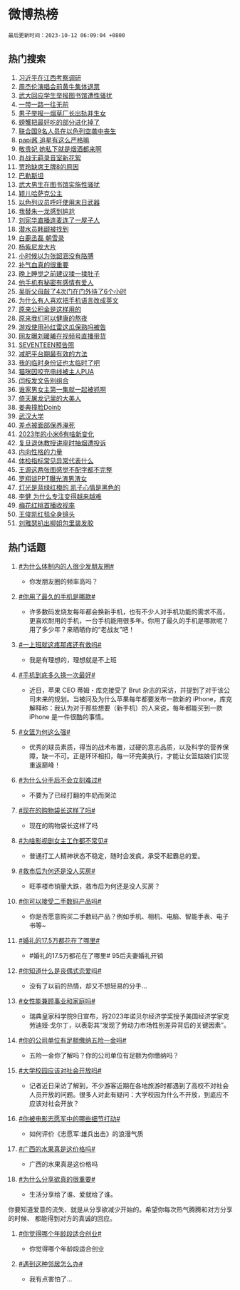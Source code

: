 # 微博热榜

`最后更新时间：2023-10-12 06:09:04 +0800`

## 热门搜索

1. [习近平在江西考察调研](https://m.weibo.cn/search?containerid=100103type%3D1%26t%3D10%26q%3D%23%E4%B9%A0%E8%BF%91%E5%B9%B3%E5%9C%A8%E6%B1%9F%E8%A5%BF%E8%80%83%E5%AF%9F%E8%B0%83%E7%A0%94%23&stream_entry_id=51&isnewpage=1&extparam=seat%3D1%26stream_entry_id%3D51%26pos%3D0%26filter_type%3Drealtimehot%26q%3D%2523%25E4%25B9%25A0%25E8%25BF%2591%25E5%25B9%25B3%25E5%259C%25A8%25E6%25B1%259F%25E8%25A5%25BF%25E8%2580%2583%25E5%25AF%259F%25E8%25B0%2583%25E7%25A0%2594%2523%26dgr%3D0%26c_type%3D51%26cate%3D10103%26display_time%3D1697062142%26pre_seqid%3D169706214292701209001)
1. [周杰伦演唱会前黄牛集体退票](https://m.weibo.cn/search?containerid=100103type%3D1%26t%3D10%26q%3D%23%E5%91%A8%E6%9D%B0%E4%BC%A6%E6%BC%94%E5%94%B1%E4%BC%9A%E5%89%8D%E9%BB%84%E7%89%9B%E9%9B%86%E4%BD%93%E9%80%80%E7%A5%A8%23&stream_entry_id=31&isnewpage=1&extparam=seat%3D1%26band_rank%3D1%26cate%3D5001%26stream_entry_id%3D31%26lcate%3D5001%26q%3D%2523%25E5%2591%25A8%25E6%259D%25B0%25E4%25BC%25A6%25E6%25BC%2594%25E5%2594%25B1%25E4%25BC%259A%25E5%2589%258D%25E9%25BB%2584%25E7%2589%259B%25E9%259B%2586%25E4%25BD%2593%25E9%2580%2580%25E7%25A5%25A8%2523%26pos%3D0%26flag%3D2%26c_type%3D31%26dgr%3D0%26realpos%3D1%26filter_type%3Drealtimehot%26display_time%3D1697062142%26pre_seqid%3D169706214292701209001)
1. [武大回应学生举报图书馆遭性骚扰](https://m.weibo.cn/search?containerid=100103type%3D1%26t%3D10%26q%3D%23%E6%AD%A6%E5%A4%A7%E5%9B%9E%E5%BA%94%E5%AD%A6%E7%94%9F%E4%B8%BE%E6%8A%A5%E5%9B%BE%E4%B9%A6%E9%A6%86%E9%81%AD%E6%80%A7%E9%AA%9A%E6%89%B0%23&stream_entry_id=31&isnewpage=1&extparam=seat%3D1%26band_rank%3D2%26cate%3D5001%26stream_entry_id%3D31%26lcate%3D5001%26q%3D%2523%25E6%25AD%25A6%25E5%25A4%25A7%25E5%259B%259E%25E5%25BA%2594%25E5%25AD%25A6%25E7%2594%259F%25E4%25B8%25BE%25E6%258A%25A5%25E5%259B%25BE%25E4%25B9%25A6%25E9%25A6%2586%25E9%2581%25AD%25E6%2580%25A7%25E9%25AA%259A%25E6%2589%25B0%2523%26pos%3D1%26flag%3D0%26c_type%3D31%26dgr%3D0%26realpos%3D2%26filter_type%3Drealtimehot%26display_time%3D1697062142%26pre_seqid%3D169706214292701209001)
1. [一带一路一往无前](https://m.weibo.cn/search?containerid=100103type%3D1%26t%3D10%26q%3D%23%E4%B8%80%E5%B8%A6%E4%B8%80%E8%B7%AF%E4%B8%80%E5%BE%80%E6%97%A0%E5%89%8D%23&stream_entry_id=31&isnewpage=1&extparam=seat%3D1%26band_rank%3D3%26cate%3D5001%26stream_entry_id%3D31%26lcate%3D5001%26q%3D%2523%25E4%25B8%2580%25E5%25B8%25A6%25E4%25B8%2580%25E8%25B7%25AF%25E4%25B8%2580%25E5%25BE%2580%25E6%2597%25A0%25E5%2589%258D%2523%26pos%3D2%26flag%3D0%26c_type%3D31%26dgr%3D0%26realpos%3D3%26filter_type%3Drealtimehot%26display_time%3D1697062142%26pre_seqid%3D169706214292701209001)
1. [男子举报一烟草厂长出轨并生女](https://m.weibo.cn/search?containerid=100103type%3D1%26t%3D10%26q%3D%23%E7%94%B7%E5%AD%90%E4%B8%BE%E6%8A%A5%E4%B8%80%E7%83%9F%E8%8D%89%E5%8E%82%E9%95%BF%E5%87%BA%E8%BD%A8%E5%B9%B6%E7%94%9F%E5%A5%B3%23&stream_entry_id=31&isnewpage=1&extparam=seat%3D1%26band_rank%3D4%26cate%3D5001%26stream_entry_id%3D31%26lcate%3D5001%26q%3D%2523%25E7%2594%25B7%25E5%25AD%2590%25E4%25B8%25BE%25E6%258A%25A5%25E4%25B8%2580%25E7%2583%259F%25E8%258D%2589%25E5%258E%2582%25E9%2595%25BF%25E5%2587%25BA%25E8%25BD%25A8%25E5%25B9%25B6%25E7%2594%259F%25E5%25A5%25B3%2523%26pos%3D3%26flag%3D0%26c_type%3D31%26dgr%3D0%26realpos%3D4%26filter_type%3Drealtimehot%26display_time%3D1697062142%26pre_seqid%3D169706214292701209001)
1. [螃蟹把最好吃的部分进化掉了](https://m.weibo.cn/search?containerid=100103type%3D1%26t%3D10%26q%3D%E8%9E%83%E8%9F%B9%E6%8A%8A%E6%9C%80%E5%A5%BD%E5%90%83%E7%9A%84%E9%83%A8%E5%88%86%E8%BF%9B%E5%8C%96%E6%8E%89%E4%BA%86&stream_entry_id=31&isnewpage=1&extparam=seat%3D1%26band_rank%3D5%26cate%3D5001%26stream_entry_id%3D31%26lcate%3D5001%26q%3D%25E8%259E%2583%25E8%259F%25B9%25E6%258A%258A%25E6%259C%2580%25E5%25A5%25BD%25E5%2590%2583%25E7%259A%2584%25E9%2583%25A8%25E5%2588%2586%25E8%25BF%259B%25E5%258C%2596%25E6%258E%2589%25E4%25BA%2586%26pos%3D4%26flag%3D0%26c_type%3D31%26dgr%3D0%26realpos%3D5%26filter_type%3Drealtimehot%26display_time%3D1697062142%26pre_seqid%3D169706214292701209001)
1. [联合国9名人员在以色列空袭中丧生](https://m.weibo.cn/search?containerid=100103type%3D1%26t%3D10%26q%3D%23%E8%81%94%E5%90%88%E5%9B%BD9%E5%90%8D%E4%BA%BA%E5%91%98%E5%9C%A8%E4%BB%A5%E8%89%B2%E5%88%97%E7%A9%BA%E8%A2%AD%E4%B8%AD%E4%B8%A7%E7%94%9F%23&stream_entry_id=31&isnewpage=1&extparam=seat%3D1%26band_rank%3D6%26cate%3D5001%26stream_entry_id%3D31%26lcate%3D5001%26q%3D%2523%25E8%2581%2594%25E5%2590%2588%25E5%259B%25BD9%25E5%2590%258D%25E4%25BA%25BA%25E5%2591%2598%25E5%259C%25A8%25E4%25BB%25A5%25E8%2589%25B2%25E5%2588%2597%25E7%25A9%25BA%25E8%25A2%25AD%25E4%25B8%25AD%25E4%25B8%25A7%25E7%2594%259F%2523%26pos%3D5%26flag%3D0%26c_type%3D31%26dgr%3D0%26realpos%3D6%26filter_type%3Drealtimehot%26display_time%3D1697062142%26pre_seqid%3D169706214292701209001)
1. [papi酱 追星有这么严格嘛](https://m.weibo.cn/search?containerid=100103type%3D1%26t%3D10%26q%3Dpapi%E9%85%B1+%E8%BF%BD%E6%98%9F%E6%9C%89%E8%BF%99%E4%B9%88%E4%B8%A5%E6%A0%BC%E5%98%9B&stream_entry_id=31&isnewpage=1&extparam=seat%3D1%26band_rank%3D7%26cate%3D5001%26stream_entry_id%3D31%26lcate%3D5001%26q%3Dpapi%25E9%2585%25B1%2520%25E8%25BF%25BD%25E6%2598%259F%25E6%259C%2589%25E8%25BF%2599%25E4%25B9%2588%25E4%25B8%25A5%25E6%25A0%25BC%25E5%2598%259B%26pos%3D6%26flag%3D16%26c_type%3D31%26dgr%3D0%26realpos%3D7%26filter_type%3Drealtimehot%26display_time%3D1697062142%26pre_seqid%3D169706214292701209001)
1. [敬贵妃 她私下就是烟酒都来啊](https://m.weibo.cn/search?containerid=100103type%3D1%26t%3D10%26q%3D%E6%95%AC%E8%B4%B5%E5%A6%83+%E5%A5%B9%E7%A7%81%E4%B8%8B%E5%B0%B1%E6%98%AF%E7%83%9F%E9%85%92%E9%83%BD%E6%9D%A5%E5%95%8A&stream_entry_id=31&isnewpage=1&extparam=seat%3D1%26band_rank%3D8%26cate%3D5001%26stream_entry_id%3D31%26lcate%3D5001%26q%3D%25E6%2595%25AC%25E8%25B4%25B5%25E5%25A6%2583%2520%25E5%25A5%25B9%25E7%25A7%2581%25E4%25B8%258B%25E5%25B0%25B1%25E6%2598%25AF%25E7%2583%259F%25E9%2585%2592%25E9%2583%25BD%25E6%259D%25A5%25E5%2595%258A%26pos%3D7%26flag%3D0%26c_type%3D31%26dgr%3D0%26realpos%3D8%26filter_type%3Drealtimehot%26display_time%3D1697062142%26pre_seqid%3D169706214292701209001)
1. [肖战无羁录音室新花絮](https://m.weibo.cn/search?containerid=100103type%3D1%26t%3D10%26q%3D%23%E8%82%96%E6%88%98%E6%97%A0%E7%BE%81%E5%BD%95%E9%9F%B3%E5%AE%A4%E6%96%B0%E8%8A%B1%E7%B5%AE%23&stream_entry_id=31&isnewpage=1&extparam=seat%3D1%26band_rank%3D9%26cate%3D5001%26stream_entry_id%3D31%26lcate%3D5001%26q%3D%2523%25E8%2582%2596%25E6%2588%2598%25E6%2597%25A0%25E7%25BE%2581%25E5%25BD%2595%25E9%259F%25B3%25E5%25AE%25A4%25E6%2596%25B0%25E8%258A%25B1%25E7%25B5%25AE%2523%26pos%3D8%26flag%3D0%26c_type%3D31%26dgr%3D0%26realpos%3D9%26filter_type%3Drealtimehot%26display_time%3D1697062142%26pre_seqid%3D169706214292701209001)
1. [贾玲缺席王牌8的原因](https://m.weibo.cn/search?containerid=100103type%3D1%26t%3D10%26q%3D%23%E8%B4%BE%E7%8E%B2%E7%BC%BA%E5%B8%AD%E7%8E%8B%E7%89%8C8%E7%9A%84%E5%8E%9F%E5%9B%A0%23&stream_entry_id=31&isnewpage=1&extparam=seat%3D1%26band_rank%3D10%26cate%3D5001%26stream_entry_id%3D31%26lcate%3D5001%26q%3D%2523%25E8%25B4%25BE%25E7%258E%25B2%25E7%25BC%25BA%25E5%25B8%25AD%25E7%258E%258B%25E7%2589%258C8%25E7%259A%2584%25E5%258E%259F%25E5%259B%25A0%2523%26pos%3D9%26flag%3D0%26c_type%3D31%26dgr%3D0%26realpos%3D10%26filter_type%3Drealtimehot%26display_time%3D1697062142%26pre_seqid%3D169706214292701209001)
1. [巴勒斯坦](https://m.weibo.cn/search?containerid=100103type%3D1%26t%3D10%26q%3D%23%E5%B7%B4%E5%8B%92%E6%96%AF%E5%9D%A6%23&stream_entry_id=31&isnewpage=1&extparam=seat%3D1%26band_rank%3D11%26cate%3D5001%26stream_entry_id%3D31%26lcate%3D5001%26q%3D%2523%25E5%25B7%25B4%25E5%258B%2592%25E6%2596%25AF%25E5%259D%25A6%2523%26pos%3D10%26flag%3D2%26c_type%3D31%26dgr%3D0%26realpos%3D11%26filter_type%3Drealtimehot%26display_time%3D1697062142%26pre_seqid%3D169706214292701209001)
1. [武大男生在图书馆实施性骚扰](https://m.weibo.cn/search?containerid=100103type%3D1%26t%3D10%26q%3D%23%E6%AD%A6%E5%A4%A7%E7%94%B7%E7%94%9F%E5%9C%A8%E5%9B%BE%E4%B9%A6%E9%A6%86%E5%AE%9E%E6%96%BD%E6%80%A7%E9%AA%9A%E6%89%B0%23&stream_entry_id=31&isnewpage=1&extparam=seat%3D1%26band_rank%3D12%26cate%3D5001%26stream_entry_id%3D31%26lcate%3D5001%26q%3D%2523%25E6%25AD%25A6%25E5%25A4%25A7%25E7%2594%25B7%25E7%2594%259F%25E5%259C%25A8%25E5%259B%25BE%25E4%25B9%25A6%25E9%25A6%2586%25E5%25AE%259E%25E6%2596%25BD%25E6%2580%25A7%25E9%25AA%259A%25E6%2589%25B0%2523%26pos%3D11%26flag%3D0%26c_type%3D31%26dgr%3D0%26realpos%3D12%26filter_type%3Drealtimehot%26display_time%3D1697062142%26pre_seqid%3D169706214292701209001)
1. [颖儿哈萨克公主](https://m.weibo.cn/search?containerid=100103type%3D1%26t%3D10%26q%3D%23%E9%A2%96%E5%84%BF%E5%93%88%E8%90%A8%E5%85%8B%E5%85%AC%E4%B8%BB%23&stream_entry_id=31&isnewpage=1&extparam=seat%3D1%26band_rank%3D13%26cate%3D5001%26stream_entry_id%3D31%26lcate%3D5001%26q%3D%2523%25E9%25A2%2596%25E5%2584%25BF%25E5%2593%2588%25E8%2590%25A8%25E5%2585%258B%25E5%2585%25AC%25E4%25B8%25BB%2523%26pos%3D12%26flag%3D2%26c_type%3D31%26dgr%3D0%26realpos%3D13%26filter_type%3Drealtimehot%26display_time%3D1697062142%26pre_seqid%3D169706214292701209001)
1. [以色列议员呼吁使用末日武器](https://m.weibo.cn/search?containerid=100103type%3D1%26t%3D10%26q%3D%23%E4%BB%A5%E8%89%B2%E5%88%97%E8%AE%AE%E5%91%98%E5%91%BC%E5%90%81%E4%BD%BF%E7%94%A8%E6%9C%AB%E6%97%A5%E6%AD%A6%E5%99%A8%23&stream_entry_id=31&isnewpage=1&extparam=seat%3D1%26band_rank%3D14%26cate%3D5001%26stream_entry_id%3D31%26lcate%3D5001%26q%3D%2523%25E4%25BB%25A5%25E8%2589%25B2%25E5%2588%2597%25E8%25AE%25AE%25E5%2591%2598%25E5%2591%25BC%25E5%2590%2581%25E4%25BD%25BF%25E7%2594%25A8%25E6%259C%25AB%25E6%2597%25A5%25E6%25AD%25A6%25E5%2599%25A8%2523%26pos%3D13%26flag%3D0%26c_type%3D31%26dgr%3D0%26realpos%3D14%26filter_type%3Drealtimehot%26display_time%3D1697062142%26pre_seqid%3D169706214292701209001)
1. [我替朱一龙感到尴尬](https://m.weibo.cn/search?containerid=100103type%3D1%26t%3D10%26q%3D%23%E6%88%91%E6%9B%BF%E6%9C%B1%E4%B8%80%E9%BE%99%E6%84%9F%E5%88%B0%E5%B0%B4%E5%B0%AC%23&stream_entry_id=31&isnewpage=1&extparam=seat%3D1%26band_rank%3D15%26cate%3D5001%26stream_entry_id%3D31%26lcate%3D5001%26q%3D%2523%25E6%2588%2591%25E6%259B%25BF%25E6%259C%25B1%25E4%25B8%2580%25E9%25BE%2599%25E6%2584%259F%25E5%2588%25B0%25E5%25B0%25B4%25E5%25B0%25AC%2523%26pos%3D14%26flag%3D0%26c_type%3D31%26dgr%3D0%26realpos%3D15%26filter_type%3Drealtimehot%26display_time%3D1697062142%26pre_seqid%3D169706214292701209001)
1. [刘宪华直播连麦连了一屋子人](https://m.weibo.cn/search?containerid=100103type%3D1%26t%3D10%26q%3D%23%E5%88%98%E5%AE%AA%E5%8D%8E%E7%9B%B4%E6%92%AD%E8%BF%9E%E9%BA%A6%E8%BF%9E%E4%BA%86%E4%B8%80%E5%B1%8B%E5%AD%90%E4%BA%BA%23&stream_entry_id=31&isnewpage=1&extparam=seat%3D1%26band_rank%3D16%26cate%3D5001%26stream_entry_id%3D31%26lcate%3D5001%26q%3D%2523%25E5%2588%2598%25E5%25AE%25AA%25E5%258D%258E%25E7%259B%25B4%25E6%2592%25AD%25E8%25BF%259E%25E9%25BA%25A6%25E8%25BF%259E%25E4%25BA%2586%25E4%25B8%2580%25E5%25B1%258B%25E5%25AD%2590%25E4%25BA%25BA%2523%26pos%3D15%26flag%3D0%26c_type%3D31%26dgr%3D0%26realpos%3D16%26filter_type%3Drealtimehot%26display_time%3D1697062142%26pre_seqid%3D169706214292701209001)
1. [潜水员韩颋被找到](https://m.weibo.cn/search?containerid=100103type%3D1%26t%3D10%26q%3D%23%E6%BD%9C%E6%B0%B4%E5%91%98%E9%9F%A9%E9%A2%8B%E8%A2%AB%E6%89%BE%E5%88%B0%23&stream_entry_id=31&isnewpage=1&extparam=seat%3D1%26band_rank%3D17%26cate%3D5001%26stream_entry_id%3D31%26lcate%3D5001%26q%3D%2523%25E6%25BD%259C%25E6%25B0%25B4%25E5%2591%2598%25E9%259F%25A9%25E9%25A2%258B%25E8%25A2%25AB%25E6%2589%25BE%25E5%2588%25B0%2523%26pos%3D16%26flag%3D0%26c_type%3D31%26dgr%3D0%26realpos%3D17%26filter_type%3Drealtimehot%26display_time%3D1697062142%26pre_seqid%3D169706214292701209001)
1. [白鹿丞磊 朝雪录](https://m.weibo.cn/search?containerid=100103type%3D1%26t%3D10%26q%3D%E7%99%BD%E9%B9%BF%E4%B8%9E%E7%A3%8A+%E6%9C%9D%E9%9B%AA%E5%BD%95&stream_entry_id=31&isnewpage=1&extparam=seat%3D1%26band_rank%3D18%26cate%3D5001%26stream_entry_id%3D31%26lcate%3D5001%26q%3D%25E7%2599%25BD%25E9%25B9%25BF%25E4%25B8%259E%25E7%25A3%258A%2520%25E6%259C%259D%25E9%259B%25AA%25E5%25BD%2595%26pos%3D17%26flag%3D0%26c_type%3D31%26dgr%3D0%26realpos%3D18%26filter_type%3Drealtimehot%26display_time%3D1697062142%26pre_seqid%3D169706214292701209001)
1. [杨紫尼龙大片](https://m.weibo.cn/search?containerid=100103type%3D1%26t%3D10%26q%3D%23%E6%9D%A8%E7%B4%AB%E5%B0%BC%E9%BE%99%E5%A4%A7%E7%89%87%23&stream_entry_id=31&isnewpage=1&extparam=seat%3D1%26band_rank%3D19%26cate%3D5001%26stream_entry_id%3D31%26lcate%3D5001%26q%3D%2523%25E6%259D%25A8%25E7%25B4%25AB%25E5%25B0%25BC%25E9%25BE%2599%25E5%25A4%25A7%25E7%2589%2587%2523%26pos%3D18%26flag%3D0%26c_type%3D31%26dgr%3D0%26realpos%3D19%26filter_type%3Drealtimehot%26display_time%3D1697062142%26pre_seqid%3D169706214292701209001)
1. [小时候以为张韶涵没有胳膊](https://m.weibo.cn/search?containerid=100103type%3D1%26t%3D10%26q%3D%23%E5%B0%8F%E6%97%B6%E5%80%99%E4%BB%A5%E4%B8%BA%E5%BC%A0%E9%9F%B6%E6%B6%B5%E6%B2%A1%E6%9C%89%E8%83%B3%E8%86%8A%23&stream_entry_id=31&isnewpage=1&extparam=seat%3D1%26band_rank%3D20%26cate%3D5001%26stream_entry_id%3D31%26lcate%3D5001%26q%3D%2523%25E5%25B0%258F%25E6%2597%25B6%25E5%2580%2599%25E4%25BB%25A5%25E4%25B8%25BA%25E5%25BC%25A0%25E9%259F%25B6%25E6%25B6%25B5%25E6%25B2%25A1%25E6%259C%2589%25E8%2583%25B3%25E8%2586%258A%2523%26pos%3D19%26flag%3D0%26c_type%3D31%26dgr%3D0%26realpos%3D20%26filter_type%3Drealtimehot%26display_time%3D1697062142%26pre_seqid%3D169706214292701209001)
1. [补气血真的很重要](https://m.weibo.cn/search?containerid=100103type%3D1%26t%3D10%26q%3D%E8%A1%A5%E6%B0%94%E8%A1%80%E7%9C%9F%E7%9A%84%E5%BE%88%E9%87%8D%E8%A6%81&stream_entry_id=31&isnewpage=1&extparam=seat%3D1%26band_rank%3D21%26cate%3D5001%26stream_entry_id%3D31%26lcate%3D5001%26q%3D%25E8%25A1%25A5%25E6%25B0%2594%25E8%25A1%2580%25E7%259C%259F%25E7%259A%2584%25E5%25BE%2588%25E9%2587%258D%25E8%25A6%2581%26pos%3D20%26flag%3D0%26c_type%3D31%26dgr%3D0%26realpos%3D21%26filter_type%3Drealtimehot%26display_time%3D1697062142%26pre_seqid%3D169706214292701209001)
1. [晚上睡觉之前建议揉一揉肚子](https://m.weibo.cn/search?containerid=100103type%3D1%26t%3D10%26q%3D%23%E6%99%9A%E4%B8%8A%E7%9D%A1%E8%A7%89%E4%B9%8B%E5%89%8D%E5%BB%BA%E8%AE%AE%E6%8F%89%E4%B8%80%E6%8F%89%E8%82%9A%E5%AD%90%23&stream_entry_id=31&isnewpage=1&extparam=seat%3D1%26band_rank%3D22%26cate%3D5001%26stream_entry_id%3D31%26lcate%3D5001%26q%3D%2523%25E6%2599%259A%25E4%25B8%258A%25E7%259D%25A1%25E8%25A7%2589%25E4%25B9%258B%25E5%2589%258D%25E5%25BB%25BA%25E8%25AE%25AE%25E6%258F%2589%25E4%25B8%2580%25E6%258F%2589%25E8%2582%259A%25E5%25AD%2590%2523%26pos%3D21%26flag%3D0%26c_type%3D31%26dgr%3D0%26realpos%3D22%26filter_type%3Drealtimehot%26display_time%3D1697062142%26pre_seqid%3D169706214292701209001)
1. [他手机有秘密有感情有爱人](https://m.weibo.cn/search?containerid=100103type%3D1%26t%3D10%26q%3D%E4%BB%96%E6%89%8B%E6%9C%BA%E6%9C%89%E7%A7%98%E5%AF%86%E6%9C%89%E6%84%9F%E6%83%85%E6%9C%89%E7%88%B1%E4%BA%BA&stream_entry_id=31&isnewpage=1&extparam=seat%3D1%26band_rank%3D23%26cate%3D5001%26stream_entry_id%3D31%26lcate%3D5001%26q%3D%25E4%25BB%2596%25E6%2589%258B%25E6%259C%25BA%25E6%259C%2589%25E7%25A7%2598%25E5%25AF%2586%25E6%259C%2589%25E6%2584%259F%25E6%2583%2585%25E6%259C%2589%25E7%2588%25B1%25E4%25BA%25BA%26pos%3D22%26flag%3D0%26c_type%3D31%26dgr%3D0%26realpos%3D23%26filter_type%3Drealtimehot%26display_time%3D1697062142%26pre_seqid%3D169706214292701209001)
1. [吴昕父母敲了4次门在门外待了6个小时](https://m.weibo.cn/search?containerid=100103type%3D1%26t%3D10%26q%3D%23%E5%90%B4%E6%98%95%E7%88%B6%E6%AF%8D%E6%95%B2%E4%BA%864%E6%AC%A1%E9%97%A8%E5%9C%A8%E9%97%A8%E5%A4%96%E5%BE%85%E4%BA%866%E4%B8%AA%E5%B0%8F%E6%97%B6%23&stream_entry_id=31&isnewpage=1&extparam=seat%3D1%26band_rank%3D24%26cate%3D5001%26stream_entry_id%3D31%26lcate%3D5001%26q%3D%2523%25E5%2590%25B4%25E6%2598%2595%25E7%2588%25B6%25E6%25AF%258D%25E6%2595%25B2%25E4%25BA%25864%25E6%25AC%25A1%25E9%2597%25A8%25E5%259C%25A8%25E9%2597%25A8%25E5%25A4%2596%25E5%25BE%2585%25E4%25BA%25866%25E4%25B8%25AA%25E5%25B0%258F%25E6%2597%25B6%2523%26pos%3D23%26flag%3D0%26c_type%3D31%26dgr%3D0%26realpos%3D24%26filter_type%3Drealtimehot%26display_time%3D1697062142%26pre_seqid%3D169706214292701209001)
1. [为什么有人喜欢把手机语言改成英文](https://m.weibo.cn/search?containerid=100103type%3D1%26t%3D10%26q%3D%23%E4%B8%BA%E4%BB%80%E4%B9%88%E6%9C%89%E4%BA%BA%E5%96%9C%E6%AC%A2%E6%8A%8A%E6%89%8B%E6%9C%BA%E8%AF%AD%E8%A8%80%E6%94%B9%E6%88%90%E8%8B%B1%E6%96%87%23&stream_entry_id=31&isnewpage=1&extparam=seat%3D1%26band_rank%3D25%26cate%3D5001%26stream_entry_id%3D31%26lcate%3D5001%26q%3D%2523%25E4%25B8%25BA%25E4%25BB%2580%25E4%25B9%2588%25E6%259C%2589%25E4%25BA%25BA%25E5%2596%259C%25E6%25AC%25A2%25E6%258A%258A%25E6%2589%258B%25E6%259C%25BA%25E8%25AF%25AD%25E8%25A8%2580%25E6%2594%25B9%25E6%2588%2590%25E8%258B%25B1%25E6%2596%2587%2523%26pos%3D24%26flag%3D0%26c_type%3D31%26dgr%3D0%26realpos%3D25%26filter_type%3Drealtimehot%26display_time%3D1697062142%26pre_seqid%3D169706214292701209001)
1. [原来公积金是这样用的](https://m.weibo.cn/search?containerid=100103type%3D1%26t%3D10%26q%3D%23%E5%8E%9F%E6%9D%A5%E5%85%AC%E7%A7%AF%E9%87%91%E6%98%AF%E8%BF%99%E6%A0%B7%E7%94%A8%E7%9A%84%23&stream_entry_id=31&isnewpage=1&extparam=seat%3D1%26band_rank%3D26%26cate%3D5001%26stream_entry_id%3D31%26lcate%3D5001%26q%3D%2523%25E5%258E%259F%25E6%259D%25A5%25E5%2585%25AC%25E7%25A7%25AF%25E9%2587%2591%25E6%2598%25AF%25E8%25BF%2599%25E6%25A0%25B7%25E7%2594%25A8%25E7%259A%2584%2523%26pos%3D25%26flag%3D0%26c_type%3D31%26dgr%3D0%26realpos%3D26%26filter_type%3Drealtimehot%26display_time%3D1697062142%26pre_seqid%3D169706214292701209001)
1. [原来我们可以健康的熬夜](https://m.weibo.cn/search?containerid=100103type%3D1%26t%3D10%26q%3D%E5%8E%9F%E6%9D%A5%E6%88%91%E4%BB%AC%E5%8F%AF%E4%BB%A5%E5%81%A5%E5%BA%B7%E7%9A%84%E7%86%AC%E5%A4%9C&stream_entry_id=31&isnewpage=1&extparam=seat%3D1%26band_rank%3D27%26cate%3D5001%26stream_entry_id%3D31%26lcate%3D5001%26q%3D%25E5%258E%259F%25E6%259D%25A5%25E6%2588%2591%25E4%25BB%25AC%25E5%258F%25AF%25E4%25BB%25A5%25E5%2581%25A5%25E5%25BA%25B7%25E7%259A%2584%25E7%2586%25AC%25E5%25A4%259C%26pos%3D26%26flag%3D0%26c_type%3D31%26dgr%3D0%26realpos%3D27%26filter_type%3Drealtimehot%26display_time%3D1697062142%26pre_seqid%3D169706214292701209001)
1. [游戏使用孙红雷这瓜保熟吗被告](https://m.weibo.cn/search?containerid=100103type%3D1%26t%3D10%26q%3D%23%E6%B8%B8%E6%88%8F%E4%BD%BF%E7%94%A8%E5%AD%99%E7%BA%A2%E9%9B%B7%E8%BF%99%E7%93%9C%E4%BF%9D%E7%86%9F%E5%90%97%E8%A2%AB%E5%91%8A%23&stream_entry_id=31&isnewpage=1&extparam=seat%3D1%26band_rank%3D28%26cate%3D5001%26stream_entry_id%3D31%26lcate%3D5001%26q%3D%2523%25E6%25B8%25B8%25E6%2588%258F%25E4%25BD%25BF%25E7%2594%25A8%25E5%25AD%2599%25E7%25BA%25A2%25E9%259B%25B7%25E8%25BF%2599%25E7%2593%259C%25E4%25BF%259D%25E7%2586%259F%25E5%2590%2597%25E8%25A2%25AB%25E5%2591%258A%2523%26pos%3D27%26flag%3D0%26c_type%3D31%26dgr%3D0%26realpos%3D28%26filter_type%3Drealtimehot%26display_time%3D1697062142%26pre_seqid%3D169706214292701209001)
1. [网友曝刘暖曦在视频号直播带货](https://m.weibo.cn/search?containerid=100103type%3D1%26t%3D10%26q%3D%23%E7%BD%91%E5%8F%8B%E6%9B%9D%E5%88%98%E6%9A%96%E6%9B%A6%E5%9C%A8%E8%A7%86%E9%A2%91%E5%8F%B7%E7%9B%B4%E6%92%AD%E5%B8%A6%E8%B4%A7%23&stream_entry_id=31&isnewpage=1&extparam=seat%3D1%26band_rank%3D29%26cate%3D5001%26stream_entry_id%3D31%26lcate%3D5001%26q%3D%2523%25E7%25BD%2591%25E5%258F%258B%25E6%259B%259D%25E5%2588%2598%25E6%259A%2596%25E6%259B%25A6%25E5%259C%25A8%25E8%25A7%2586%25E9%25A2%2591%25E5%258F%25B7%25E7%259B%25B4%25E6%2592%25AD%25E5%25B8%25A6%25E8%25B4%25A7%2523%26pos%3D28%26flag%3D0%26c_type%3D31%26dgr%3D0%26realpos%3D29%26filter_type%3Drealtimehot%26display_time%3D1697062142%26pre_seqid%3D169706214292701209001)
1. [SEVENTEEN预告照](https://m.weibo.cn/search?containerid=100103type%3D1%26t%3D10%26q%3DSEVENTEEN%E9%A2%84%E5%91%8A%E7%85%A7&stream_entry_id=31&isnewpage=1&extparam=seat%3D1%26band_rank%3D30%26cate%3D5001%26stream_entry_id%3D31%26lcate%3D5001%26q%3DSEVENTEEN%25E9%25A2%2584%25E5%2591%258A%25E7%2585%25A7%26pos%3D29%26flag%3D0%26c_type%3D31%26dgr%3D0%26realpos%3D30%26filter_type%3Drealtimehot%26display_time%3D1697062142%26pre_seqid%3D169706214292701209001)
1. [减肥平台期最有效的方法](https://m.weibo.cn/search?containerid=100103type%3D1%26t%3D10%26q%3D%E5%87%8F%E8%82%A5%E5%B9%B3%E5%8F%B0%E6%9C%9F%E6%9C%80%E6%9C%89%E6%95%88%E7%9A%84%E6%96%B9%E6%B3%95&stream_entry_id=31&isnewpage=1&extparam=seat%3D1%26band_rank%3D31%26cate%3D5001%26stream_entry_id%3D31%26lcate%3D5001%26q%3D%25E5%2587%258F%25E8%2582%25A5%25E5%25B9%25B3%25E5%258F%25B0%25E6%259C%259F%25E6%259C%2580%25E6%259C%2589%25E6%2595%2588%25E7%259A%2584%25E6%2596%25B9%25E6%25B3%2595%26pos%3D30%26flag%3D1%26c_type%3D31%26dgr%3D0%26realpos%3D31%26filter_type%3Drealtimehot%26display_time%3D1697062142%26pre_seqid%3D169706214292701209001)
1. [我的临时身份证也太临时了吧](https://m.weibo.cn/search?containerid=100103type%3D1%26t%3D10%26q%3D%23%E6%88%91%E7%9A%84%E4%B8%B4%E6%97%B6%E8%BA%AB%E4%BB%BD%E8%AF%81%E4%B9%9F%E5%A4%AA%E4%B8%B4%E6%97%B6%E4%BA%86%E5%90%A7%23&stream_entry_id=31&isnewpage=1&extparam=seat%3D1%26band_rank%3D32%26cate%3D5001%26stream_entry_id%3D31%26lcate%3D5001%26q%3D%2523%25E6%2588%2591%25E7%259A%2584%25E4%25B8%25B4%25E6%2597%25B6%25E8%25BA%25AB%25E4%25BB%25BD%25E8%25AF%2581%25E4%25B9%259F%25E5%25A4%25AA%25E4%25B8%25B4%25E6%2597%25B6%25E4%25BA%2586%25E5%2590%25A7%2523%26pos%3D31%26flag%3D0%26c_type%3D31%26dgr%3D0%26realpos%3D32%26filter_type%3Drealtimehot%26display_time%3D1697062142%26pre_seqid%3D169706214292701209001)
1. [猫咪因咬充电线被主人PUA](https://m.weibo.cn/search?containerid=100103type%3D1%26t%3D10%26q%3D%E7%8C%AB%E5%92%AA%E5%9B%A0%E5%92%AC%E5%85%85%E7%94%B5%E7%BA%BF%E8%A2%AB%E4%B8%BB%E4%BA%BAPUA&stream_entry_id=31&isnewpage=1&extparam=seat%3D1%26band_rank%3D33%26cate%3D5001%26stream_entry_id%3D31%26lcate%3D5001%26q%3D%25E7%258C%25AB%25E5%2592%25AA%25E5%259B%25A0%25E5%2592%25AC%25E5%2585%2585%25E7%2594%25B5%25E7%25BA%25BF%25E8%25A2%25AB%25E4%25B8%25BB%25E4%25BA%25BAPUA%26pos%3D32%26flag%3D0%26c_type%3D31%26dgr%3D0%26realpos%3D33%26filter_type%3Drealtimehot%26display_time%3D1697062142%26pre_seqid%3D169706214292701209001)
1. [闫桉发文告别组合](https://m.weibo.cn/search?containerid=100103type%3D1%26t%3D10%26q%3D%E9%97%AB%E6%A1%89%E5%8F%91%E6%96%87%E5%91%8A%E5%88%AB%E7%BB%84%E5%90%88&stream_entry_id=31&isnewpage=1&extparam=seat%3D1%26band_rank%3D34%26cate%3D5001%26stream_entry_id%3D31%26lcate%3D5001%26q%3D%25E9%2597%25AB%25E6%25A1%2589%25E5%258F%2591%25E6%2596%2587%25E5%2591%258A%25E5%2588%25AB%25E7%25BB%2584%25E5%2590%2588%26pos%3D33%26flag%3D0%26c_type%3D31%26dgr%3D0%26realpos%3D34%26filter_type%3Drealtimehot%26display_time%3D1697062142%26pre_seqid%3D169706214292701209001)
1. [谁家男女主第一集就一起被抓啊](https://m.weibo.cn/search?containerid=100103type%3D1%26t%3D10%26q%3D%23%E8%B0%81%E5%AE%B6%E7%94%B7%E5%A5%B3%E4%B8%BB%E7%AC%AC%E4%B8%80%E9%9B%86%E5%B0%B1%E4%B8%80%E8%B5%B7%E8%A2%AB%E6%8A%93%E5%95%8A%23&stream_entry_id=31&isnewpage=1&extparam=seat%3D1%26band_rank%3D35%26cate%3D5001%26stream_entry_id%3D31%26lcate%3D5001%26q%3D%2523%25E8%25B0%2581%25E5%25AE%25B6%25E7%2594%25B7%25E5%25A5%25B3%25E4%25B8%25BB%25E7%25AC%25AC%25E4%25B8%2580%25E9%259B%2586%25E5%25B0%25B1%25E4%25B8%2580%25E8%25B5%25B7%25E8%25A2%25AB%25E6%258A%2593%25E5%2595%258A%2523%26pos%3D34%26flag%3D0%26c_type%3D31%26dgr%3D0%26realpos%3D35%26filter_type%3Drealtimehot%26display_time%3D1697062142%26pre_seqid%3D169706214292701209001)
1. [倚天屠龙记里的大美人](https://m.weibo.cn/search?containerid=100103type%3D1%26t%3D10%26q%3D%E5%80%9A%E5%A4%A9%E5%B1%A0%E9%BE%99%E8%AE%B0%E9%87%8C%E7%9A%84%E5%A4%A7%E7%BE%8E%E4%BA%BA&stream_entry_id=31&isnewpage=1&extparam=seat%3D1%26band_rank%3D36%26cate%3D5001%26stream_entry_id%3D31%26lcate%3D5001%26q%3D%25E5%2580%259A%25E5%25A4%25A9%25E5%25B1%25A0%25E9%25BE%2599%25E8%25AE%25B0%25E9%2587%258C%25E7%259A%2584%25E5%25A4%25A7%25E7%25BE%258E%25E4%25BA%25BA%26pos%3D35%26flag%3D0%26c_type%3D31%26dgr%3D0%26realpos%3D36%26filter_type%3Drealtimehot%26display_time%3D1697062142%26pre_seqid%3D169706214292701209001)
1. [姜典撞脸Doinb](https://m.weibo.cn/search?containerid=100103type%3D1%26t%3D10%26q%3D%23%E5%A7%9C%E5%85%B8%E6%92%9E%E8%84%B8Doinb%23&stream_entry_id=31&isnewpage=1&extparam=seat%3D1%26band_rank%3D37%26cate%3D5001%26stream_entry_id%3D31%26lcate%3D5001%26q%3D%2523%25E5%25A7%259C%25E5%2585%25B8%25E6%2592%259E%25E8%2584%25B8Doinb%2523%26pos%3D36%26flag%3D0%26c_type%3D31%26dgr%3D0%26realpos%3D37%26filter_type%3Drealtimehot%26display_time%3D1697062142%26pre_seqid%3D169706214292701209001)
1. [武汉大学](https://m.weibo.cn/search?containerid=100103type%3D1%26t%3D10%26q%3D%E6%AD%A6%E6%B1%89%E5%A4%A7%E5%AD%A6&stream_entry_id=31&isnewpage=1&extparam=seat%3D1%26band_rank%3D38%26cate%3D5001%26stream_entry_id%3D31%26lcate%3D5001%26q%3D%25E6%25AD%25A6%25E6%25B1%2589%25E5%25A4%25A7%25E5%25AD%25A6%26pos%3D37%26flag%3D0%26c_type%3D31%26dgr%3D0%26realpos%3D38%26filter_type%3Drealtimehot%26display_time%3D1697062142%26pre_seqid%3D169706214292701209001)
1. [差点被面部保养淹死](https://m.weibo.cn/search?containerid=100103type%3D1%26t%3D10%26q%3D%23%E5%B7%AE%E7%82%B9%E8%A2%AB%E9%9D%A2%E9%83%A8%E4%BF%9D%E5%85%BB%E6%B7%B9%E6%AD%BB%23&stream_entry_id=31&isnewpage=1&extparam=seat%3D1%26band_rank%3D39%26cate%3D5001%26stream_entry_id%3D31%26lcate%3D5001%26q%3D%2523%25E5%25B7%25AE%25E7%2582%25B9%25E8%25A2%25AB%25E9%259D%25A2%25E9%2583%25A8%25E4%25BF%259D%25E5%2585%25BB%25E6%25B7%25B9%25E6%25AD%25BB%2523%26pos%3D38%26flag%3D0%26c_type%3D31%26dgr%3D0%26realpos%3D39%26filter_type%3Drealtimehot%26display_time%3D1697062142%26pre_seqid%3D169706214292701209001)
1. [2023年的小米6有啥新变化](https://m.weibo.cn/search?containerid=100103type%3D1%26t%3D10%26q%3D2023%E5%B9%B4%E7%9A%84%E5%B0%8F%E7%B1%B36%E6%9C%89%E5%95%A5%E6%96%B0%E5%8F%98%E5%8C%96&stream_entry_id=31&isnewpage=1&extparam=seat%3D1%26band_rank%3D40%26cate%3D5001%26stream_entry_id%3D31%26lcate%3D5001%26q%3D2023%25E5%25B9%25B4%25E7%259A%2584%25E5%25B0%258F%25E7%25B1%25B36%25E6%259C%2589%25E5%2595%25A5%25E6%2596%25B0%25E5%258F%2598%25E5%258C%2596%26pos%3D39%26flag%3D0%26c_type%3D31%26dgr%3D0%26realpos%3D40%26filter_type%3Drealtimehot%26display_time%3D1697062142%26pre_seqid%3D169706214292701209001)
1. [复旦退休教授讲座时抽烟遭投诉](https://m.weibo.cn/search?containerid=100103type%3D1%26t%3D10%26q%3D%23%E5%A4%8D%E6%97%A6%E9%80%80%E4%BC%91%E6%95%99%E6%8E%88%E8%AE%B2%E5%BA%A7%E6%97%B6%E6%8A%BD%E7%83%9F%E9%81%AD%E6%8A%95%E8%AF%89%23&stream_entry_id=31&isnewpage=1&extparam=seat%3D1%26band_rank%3D41%26cate%3D5001%26stream_entry_id%3D31%26lcate%3D5001%26q%3D%2523%25E5%25A4%258D%25E6%2597%25A6%25E9%2580%2580%25E4%25BC%2591%25E6%2595%2599%25E6%258E%2588%25E8%25AE%25B2%25E5%25BA%25A7%25E6%2597%25B6%25E6%258A%25BD%25E7%2583%259F%25E9%2581%25AD%25E6%258A%2595%25E8%25AF%2589%2523%26pos%3D40%26flag%3D0%26c_type%3D31%26dgr%3D0%26realpos%3D41%26filter_type%3Drealtimehot%26display_time%3D1697062142%26pre_seqid%3D169706214292701209001)
1. [内向性格的力量](https://m.weibo.cn/search?containerid=100103type%3D1%26t%3D10%26q%3D%E5%86%85%E5%90%91%E6%80%A7%E6%A0%BC%E7%9A%84%E5%8A%9B%E9%87%8F&stream_entry_id=31&isnewpage=1&extparam=seat%3D1%26band_rank%3D42%26cate%3D5001%26stream_entry_id%3D31%26lcate%3D5001%26q%3D%25E5%2586%2585%25E5%2590%2591%25E6%2580%25A7%25E6%25A0%25BC%25E7%259A%2584%25E5%258A%259B%25E9%2587%258F%26pos%3D41%26flag%3D0%26c_type%3D31%26dgr%3D0%26realpos%3D42%26filter_type%3Drealtimehot%26display_time%3D1697062142%26pre_seqid%3D169706214292701209001)
1. [体检指标常见异常代表什么](https://m.weibo.cn/search?containerid=100103type%3D1%26t%3D10%26q%3D%23%E4%BD%93%E6%A3%80%E6%8C%87%E6%A0%87%E5%B8%B8%E8%A7%81%E5%BC%82%E5%B8%B8%E4%BB%A3%E8%A1%A8%E4%BB%80%E4%B9%88%23&stream_entry_id=31&isnewpage=1&extparam=seat%3D1%26band_rank%3D43%26cate%3D5001%26stream_entry_id%3D31%26lcate%3D5001%26q%3D%2523%25E4%25BD%2593%25E6%25A3%2580%25E6%258C%2587%25E6%25A0%2587%25E5%25B8%25B8%25E8%25A7%2581%25E5%25BC%2582%25E5%25B8%25B8%25E4%25BB%25A3%25E8%25A1%25A8%25E4%25BB%2580%25E4%25B9%2588%2523%26pos%3D42%26flag%3D1%26c_type%3D31%26dgr%3D0%26realpos%3D43%26filter_type%3Drealtimehot%26display_time%3D1697062142%26pre_seqid%3D169706214292701209001)
1. [王源这两张图感觉不配字都不完整](https://m.weibo.cn/search?containerid=100103type%3D1%26t%3D10%26q%3D%23%E7%8E%8B%E6%BA%90%E8%BF%99%E4%B8%A4%E5%BC%A0%E5%9B%BE%E6%84%9F%E8%A7%89%E4%B8%8D%E9%85%8D%E5%AD%97%E9%83%BD%E4%B8%8D%E5%AE%8C%E6%95%B4%23&stream_entry_id=31&isnewpage=1&extparam=seat%3D1%26band_rank%3D44%26cate%3D5001%26stream_entry_id%3D31%26lcate%3D5001%26q%3D%2523%25E7%258E%258B%25E6%25BA%2590%25E8%25BF%2599%25E4%25B8%25A4%25E5%25BC%25A0%25E5%259B%25BE%25E6%2584%259F%25E8%25A7%2589%25E4%25B8%258D%25E9%2585%258D%25E5%25AD%2597%25E9%2583%25BD%25E4%25B8%258D%25E5%25AE%258C%25E6%2595%25B4%2523%26pos%3D43%26flag%3D0%26c_type%3D31%26dgr%3D0%26realpos%3D44%26filter_type%3Drealtimehot%26display_time%3D1697062142%26pre_seqid%3D169706214292701209001)
1. [罗翔谈PPT曝光渣男渣女](https://m.weibo.cn/search?containerid=100103type%3D1%26t%3D10%26q%3D%23%E7%BD%97%E7%BF%94%E8%B0%88PPT%E6%9B%9D%E5%85%89%E6%B8%A3%E7%94%B7%E6%B8%A3%E5%A5%B3%23&stream_entry_id=31&isnewpage=1&extparam=seat%3D1%26band_rank%3D45%26cate%3D5001%26stream_entry_id%3D31%26lcate%3D5001%26q%3D%2523%25E7%25BD%2597%25E7%25BF%2594%25E8%25B0%2588PPT%25E6%259B%259D%25E5%2585%2589%25E6%25B8%25A3%25E7%2594%25B7%25E6%25B8%25A3%25E5%25A5%25B3%2523%26pos%3D44%26flag%3D0%26c_type%3D31%26dgr%3D0%26realpos%3D45%26filter_type%3Drealtimehot%26display_time%3D1697062142%26pre_seqid%3D169706214292701209001)
1. [灯光是蓝绿红橙的 凯子心情是黑色的](https://m.weibo.cn/search?containerid=100103type%3D1%26t%3D10%26q%3D%E7%81%AF%E5%85%89%E6%98%AF%E8%93%9D%E7%BB%BF%E7%BA%A2%E6%A9%99%E7%9A%84+%E5%87%AF%E5%AD%90%E5%BF%83%E6%83%85%E6%98%AF%E9%BB%91%E8%89%B2%E7%9A%84&stream_entry_id=31&isnewpage=1&extparam=seat%3D1%26band_rank%3D46%26cate%3D5001%26stream_entry_id%3D31%26lcate%3D5001%26q%3D%25E7%2581%25AF%25E5%2585%2589%25E6%2598%25AF%25E8%2593%259D%25E7%25BB%25BF%25E7%25BA%25A2%25E6%25A9%2599%25E7%259A%2584%2520%25E5%2587%25AF%25E5%25AD%2590%25E5%25BF%2583%25E6%2583%2585%25E6%2598%25AF%25E9%25BB%2591%25E8%2589%25B2%25E7%259A%2584%26pos%3D45%26flag%3D0%26c_type%3D31%26dgr%3D0%26realpos%3D46%26filter_type%3Drealtimehot%26display_time%3D1697062142%26pre_seqid%3D169706214292701209001)
1. [李健 为什么专注变得越来越难](https://m.weibo.cn/search?containerid=100103type%3D1%26t%3D10%26q%3D%E6%9D%8E%E5%81%A5+%E4%B8%BA%E4%BB%80%E4%B9%88%E4%B8%93%E6%B3%A8%E5%8F%98%E5%BE%97%E8%B6%8A%E6%9D%A5%E8%B6%8A%E9%9A%BE&stream_entry_id=31&isnewpage=1&extparam=seat%3D1%26band_rank%3D47%26cate%3D5001%26stream_entry_id%3D31%26lcate%3D5001%26q%3D%25E6%259D%258E%25E5%2581%25A5%2520%25E4%25B8%25BA%25E4%25BB%2580%25E4%25B9%2588%25E4%25B8%2593%25E6%25B3%25A8%25E5%258F%2598%25E5%25BE%2597%25E8%25B6%258A%25E6%259D%25A5%25E8%25B6%258A%25E9%259A%25BE%26pos%3D46%26flag%3D0%26c_type%3D31%26dgr%3D0%26realpos%3D47%26filter_type%3Drealtimehot%26display_time%3D1697062142%26pre_seqid%3D169706214292701209001)
1. [梅花红桃首播收视率](https://m.weibo.cn/search?containerid=100103type%3D1%26t%3D10%26q%3D%23%E6%A2%85%E8%8A%B1%E7%BA%A2%E6%A1%83%E9%A6%96%E6%92%AD%E6%94%B6%E8%A7%86%E7%8E%87%23&stream_entry_id=31&isnewpage=1&extparam=seat%3D1%26band_rank%3D48%26cate%3D5001%26stream_entry_id%3D31%26lcate%3D5001%26q%3D%2523%25E6%25A2%2585%25E8%258A%25B1%25E7%25BA%25A2%25E6%25A1%2583%25E9%25A6%2596%25E6%2592%25AD%25E6%2594%25B6%25E8%25A7%2586%25E7%258E%2587%2523%26pos%3D47%26flag%3D0%26c_type%3D31%26dgr%3D0%26realpos%3D48%26filter_type%3Drealtimehot%26display_time%3D1697062142%26pre_seqid%3D169706214292701209001)
1. [王俊凯红毯全身镜头](https://m.weibo.cn/search?containerid=100103type%3D1%26t%3D10%26q%3D%23%E7%8E%8B%E4%BF%8A%E5%87%AF%E7%BA%A2%E6%AF%AF%E5%85%A8%E8%BA%AB%E9%95%9C%E5%A4%B4%23&stream_entry_id=31&isnewpage=1&extparam=seat%3D1%26band_rank%3D49%26cate%3D5001%26stream_entry_id%3D31%26lcate%3D5001%26q%3D%2523%25E7%258E%258B%25E4%25BF%258A%25E5%2587%25AF%25E7%25BA%25A2%25E6%25AF%25AF%25E5%2585%25A8%25E8%25BA%25AB%25E9%2595%259C%25E5%25A4%25B4%2523%26pos%3D48%26flag%3D0%26c_type%3D31%26dgr%3D0%26realpos%3D49%26filter_type%3Drealtimehot%26display_time%3D1697062142%26pre_seqid%3D169706214292701209001)
1. [刘雅瑟扒出柳姐包里装发胶](https://m.weibo.cn/search?containerid=100103type%3D1%26t%3D10%26q%3D%23%E5%88%98%E9%9B%85%E7%91%9F%E6%89%92%E5%87%BA%E6%9F%B3%E5%A7%90%E5%8C%85%E9%87%8C%E8%A3%85%E5%8F%91%E8%83%B6%23&stream_entry_id=31&isnewpage=1&extparam=seat%3D1%26band_rank%3D50%26cate%3D5001%26stream_entry_id%3D31%26lcate%3D5001%26q%3D%2523%25E5%2588%2598%25E9%259B%2585%25E7%2591%259F%25E6%2589%2592%25E5%2587%25BA%25E6%259F%25B3%25E5%25A7%2590%25E5%258C%2585%25E9%2587%258C%25E8%25A3%2585%25E5%258F%2591%25E8%2583%25B6%2523%26pos%3D49%26flag%3D0%26c_type%3D31%26dgr%3D0%26realpos%3D50%26filter_type%3Drealtimehot%26display_time%3D1697062142%26pre_seqid%3D169706214292701209001)

## 热门话题

1. [#为什么体制内的人很少发朋友圈#](https://m.weibo.cn/search?containerid=231522type%3D1%26t%3D10%26q%3D%23%E4%B8%BA%E4%BB%80%E4%B9%88%E4%BD%93%E5%88%B6%E5%86%85%E7%9A%84%E4%BA%BA%E5%BE%88%E5%B0%91%E5%8F%91%E6%9C%8B%E5%8F%8B%E5%9C%88%23&stream_entry_id=128&isnewpage=1&extparam=seat%3D1%26c_type%3D128%26pos%3D1-0-0%26unitid%3D1696940857446%26cate%3D5004%26dgr%3D0%26lcate%3D5004%26display_time%3D1697062143%26pre_seqid%3D169706214398906472203)
    - 你发朋友圈的频率高吗？

1. [#你用了最久的手机是哪款#](https://m.weibo.cn/search?containerid=231522type%3D1%26t%3D10%26q%3D%23%E4%BD%A0%E7%94%A8%E4%BA%86%E6%9C%80%E4%B9%85%E7%9A%84%E6%89%8B%E6%9C%BA%E6%98%AF%E5%93%AA%E6%AC%BE%23&stream_entry_id=128&isnewpage=1&extparam=seat%3D1%26c_type%3D128%26pos%3D1-0-1%26unitid%3D1696995739983%26cate%3D5004%26dgr%3D0%26lcate%3D5004%26display_time%3D1697062143%26pre_seqid%3D169706214398906472203)
    - 许多数码发烧友每年都会换新手机，也有不少人对手机功能的需求不高，更喜欢耐用的手机，一台手机能用很多年。你用了最久的手机是哪款呢？用了多少年？来晒晒你的“老战友”吧！

1. [#一上班就这疼那疼还有救吗#](https://m.weibo.cn/search?containerid=231522type%3D1%26t%3D10%26q%3D%23%E4%B8%80%E4%B8%8A%E7%8F%AD%E5%B0%B1%E8%BF%99%E7%96%BC%E9%82%A3%E7%96%BC%E8%BF%98%E6%9C%89%E6%95%91%E5%90%97%23&stream_entry_id=128&isnewpage=1&extparam=seat%3D1%26c_type%3D128%26pos%3D1-0-2%26unitid%3D1696995449524%26cate%3D5004%26dgr%3D0%26lcate%3D5004%26display_time%3D1697062143%26pre_seqid%3D169706214398906472203)
    - 我是有理想的，理想就是不上班

1. [#手机到底多久换一次最好#](https://m.weibo.cn/search?containerid=231522type%3D1%26t%3D10%26q%3D%23%E6%89%8B%E6%9C%BA%E5%88%B0%E5%BA%95%E5%A4%9A%E4%B9%85%E6%8D%A2%E4%B8%80%E6%AC%A1%E6%9C%80%E5%A5%BD%23&stream_entry_id=128&isnewpage=1&extparam=seat%3D1%26c_type%3D128%26pos%3D1-0-3%26unitid%3D1696897371081%26cate%3D5004%26dgr%3D0%26lcate%3D5004%26display_time%3D1697062143%26pre_seqid%3D169706214398906472203)
    - 近日，苹果 CEO 蒂姆・库克接受了 Brut 杂志的采访，并提到了对于该公司未来的规划。当被问及为什么苹果每年都要发布一款新的 iPhone，库克解释称：我认为对于那些想要（新手机）的人来说，每年都能买到一款 iPhone 是一件很酷的事情。

1. [#女篮为何这么强#](https://m.weibo.cn/search?containerid=231522type%3D1%26t%3D10%26q%3D%23%E5%A5%B3%E7%AF%AE%E4%B8%BA%E4%BD%95%E8%BF%99%E4%B9%88%E5%BC%BA%23&stream_entry_id=128&isnewpage=1&extparam=seat%3D1%26c_type%3D128%26pos%3D1-0-4%26unitid%3D1697018263698%26cate%3D5004%26dgr%3D0%26lcate%3D5004%26display_time%3D1697062143%26pre_seqid%3D169706214398906472203)
    - 优秀的球员素质，得当的战术布置，过硬的意志品质，以及科学的营养保障，缺一不可。正是环环相扣，每一环完美执行，才能让女篮姑娘们实现重返巅峰！

1. [#为什么分手后不会立刻难过#](https://m.weibo.cn/search?containerid=231522type%3D1%26t%3D10%26q%3D%23%E4%B8%BA%E4%BB%80%E4%B9%88%E5%88%86%E6%89%8B%E5%90%8E%E4%B8%8D%E4%BC%9A%E7%AB%8B%E5%88%BB%E9%9A%BE%E8%BF%87%23&stream_entry_id=128&isnewpage=1&extparam=seat%3D1%26c_type%3D128%26pos%3D1-0-5%26unitid%3D1696999085778%26cate%3D5004%26dgr%3D0%26lcate%3D5004%26display_time%3D1697062143%26pre_seqid%3D169706214398906472203)
    - 不要为了已经打翻的牛奶而哭泣

1. [#现在的购物袋长这样了吗#](https://m.weibo.cn/search?containerid=231522type%3D1%26t%3D10%26q%3D%23%E7%8E%B0%E5%9C%A8%E7%9A%84%E8%B4%AD%E7%89%A9%E8%A2%8B%E9%95%BF%E8%BF%99%E6%A0%B7%E4%BA%86%E5%90%97%23&stream_entry_id=128&isnewpage=1&extparam=seat%3D1%26c_type%3D128%26pos%3D1-0-6%26unitid%3D1697032734042%26cate%3D5004%26dgr%3D0%26lcate%3D5004%26display_time%3D1697062143%26pre_seqid%3D169706214398906472203)
    - 现在的购物袋长这样了吗

1. [#为啥影视剧女主工作都不常见#](https://m.weibo.cn/search?containerid=231522type%3D1%26t%3D10%26q%3D%23%E4%B8%BA%E5%95%A5%E5%BD%B1%E8%A7%86%E5%89%A7%E5%A5%B3%E4%B8%BB%E5%B7%A5%E4%BD%9C%E9%83%BD%E4%B8%8D%E5%B8%B8%E8%A7%81%23&stream_entry_id=128&isnewpage=1&extparam=seat%3D1%26c_type%3D128%26pos%3D1-0-7%26unitid%3D1696997265333%26cate%3D5004%26dgr%3D0%26lcate%3D5004%26display_time%3D1697062143%26pre_seqid%3D169706214398906472203)
    - 普通打工人精神状态不稳定，随时会发疯，承受不起霸总的爱。

1. [#救市后为何还是没人买房#](https://m.weibo.cn/search?containerid=231522type%3D1%26t%3D10%26q%3D%23%E6%95%91%E5%B8%82%E5%90%8E%E4%B8%BA%E4%BD%95%E8%BF%98%E6%98%AF%E6%B2%A1%E4%BA%BA%E4%B9%B0%E6%88%BF%23&stream_entry_id=128&isnewpage=1&extparam=seat%3D1%26c_type%3D128%26pos%3D1-0-8%26unitid%3D1697038424661%26cate%3D5004%26dgr%3D0%26lcate%3D5004%26display_time%3D1697062143%26pre_seqid%3D169706214398906472203)
    - 旺季楼市销量大跌，救市后为何还是没人买房？

1. [#你可以接受二手数码产品吗#](https://m.weibo.cn/search?containerid=231522type%3D1%26t%3D10%26q%3D%23%E4%BD%A0%E5%8F%AF%E4%BB%A5%E6%8E%A5%E5%8F%97%E4%BA%8C%E6%89%8B%E6%95%B0%E7%A0%81%E4%BA%A7%E5%93%81%E5%90%97%23&stream_entry_id=128&isnewpage=1&extparam=seat%3D1%26c_type%3D128%26pos%3D1-0-9%26unitid%3D1696930334730%26cate%3D5004%26dgr%3D0%26lcate%3D5004%26display_time%3D1697062143%26pre_seqid%3D169706214398906472203)
    - 你是否愿意购买二手数码产品？例如手机、相机、电脑、智能手表、电子书等~

1. [#婚礼的17.5万都花在了哪里#](https://m.weibo.cn/search?containerid=231522type%3D1%26t%3D10%26q%3D%23%E5%A9%9A%E7%A4%BC%E7%9A%8417.5%E4%B8%87%E9%83%BD%E8%8A%B1%E5%9C%A8%E4%BA%86%E5%93%AA%E9%87%8C%23&stream_entry_id=128&isnewpage=1&extparam=seat%3D1%26c_type%3D128%26pos%3D1-0-10%26unitid%3D1696896149450%26cate%3D5004%26dgr%3D0%26lcate%3D5004%26display_time%3D1697062143%26pre_seqid%3D169706214398906472203)
    - #婚礼的17.5万都花在了哪里#
95后夫妻婚礼开销 ​​​

1. [#你知道什么是丧偶式恋爱吗#](https://m.weibo.cn/search?containerid=231522type%3D1%26t%3D10%26q%3D%23%E4%BD%A0%E7%9F%A5%E9%81%93%E4%BB%80%E4%B9%88%E6%98%AF%E4%B8%A7%E5%81%B6%E5%BC%8F%E6%81%8B%E7%88%B1%E5%90%97%23&stream_entry_id=128&isnewpage=1&extparam=seat%3D1%26c_type%3D128%26pos%3D1-0-11%26unitid%3D1696924042249%26cate%3D5004%26dgr%3D0%26lcate%3D5004%26display_time%3D1697062143%26pre_seqid%3D169706214398906472203)
    - 没有了以前的热情，却又不想轻易的分手...

1. [#女性能兼顾事业和家庭吗#](https://m.weibo.cn/search?containerid=231522type%3D1%26t%3D10%26q%3D%23%E5%A5%B3%E6%80%A7%E8%83%BD%E5%85%BC%E9%A1%BE%E4%BA%8B%E4%B8%9A%E5%92%8C%E5%AE%B6%E5%BA%AD%E5%90%97%23&stream_entry_id=128&isnewpage=1&extparam=seat%3D1%26c_type%3D128%26pos%3D1-0-12%26unitid%3D1696926146515%26cate%3D5004%26dgr%3D0%26lcate%3D5004%26display_time%3D1697062143%26pre_seqid%3D169706214398906472203)
    - 瑞典皇家科学院9日宣布，将2023年诺贝尔经济学奖授予美国经济学家克劳迪娅·戈尔丁，以表彰其“发现了劳动力市场性别差异背后的关键因素”。

1. [#你的公司单位有足额缴纳五险一金吗#](https://m.weibo.cn/search?containerid=231522type%3D1%26t%3D10%26q%3D%23%E4%BD%A0%E7%9A%84%E5%85%AC%E5%8F%B8%E5%8D%95%E4%BD%8D%E6%9C%89%E8%B6%B3%E9%A2%9D%E7%BC%B4%E7%BA%B3%E4%BA%94%E9%99%A9%E4%B8%80%E9%87%91%E5%90%97%23&stream_entry_id=128&isnewpage=1&extparam=seat%3D1%26c_type%3D128%26pos%3D1-0-13%26unitid%3D1696946600494%26cate%3D5004%26dgr%3D0%26lcate%3D5004%26display_time%3D1697062143%26pre_seqid%3D169706214398906472203)
    - 五险一金你了解吗？你的公司单位有足额为你缴纳吗？

1. [#大学校园应该对社会开放吗#](https://m.weibo.cn/search?containerid=231522type%3D1%26t%3D10%26q%3D%23%E5%A4%A7%E5%AD%A6%E6%A0%A1%E5%9B%AD%E5%BA%94%E8%AF%A5%E5%AF%B9%E7%A4%BE%E4%BC%9A%E5%BC%80%E6%94%BE%E5%90%97%23&stream_entry_id=128&isnewpage=1&extparam=seat%3D1%26c_type%3D128%26pos%3D1-0-14%26unitid%3D1696914746726%26cate%3D5004%26dgr%3D0%26lcate%3D5004%26display_time%3D1697062143%26pre_seqid%3D169706214398906472203)
    - 记者近日采访了解到，不少游客近期在各地旅游时都遇到了高校不对社会人员开放的问题。很多人对此有疑问：大学校园为什么不开放，到底应不应该对社会开放？

1. [#你被电影志愿军中的哪些细节打动#](https://m.weibo.cn/search?containerid=231522type%3D1%26t%3D10%26q%3D%23%E4%BD%A0%E8%A2%AB%E7%94%B5%E5%BD%B1%E5%BF%97%E6%84%BF%E5%86%9B%E4%B8%AD%E7%9A%84%E5%93%AA%E4%BA%9B%E7%BB%86%E8%8A%82%E6%89%93%E5%8A%A8%23&stream_entry_id=128&isnewpage=1&extparam=seat%3D1%26c_type%3D128%26pos%3D1-0-15%26unitid%3D1696905751343%26cate%3D5004%26dgr%3D0%26lcate%3D5004%26display_time%3D1697062143%26pre_seqid%3D169706214398906472203)
    - 如何评价《志愿军:雄兵出击》的浪漫气质

1. [#广西的水果真是这价格吗#](https://m.weibo.cn/search?containerid=231522type%3D1%26t%3D10%26q%3D%23%E5%B9%BF%E8%A5%BF%E7%9A%84%E6%B0%B4%E6%9E%9C%E7%9C%9F%E6%98%AF%E8%BF%99%E4%BB%B7%E6%A0%BC%E5%90%97%23&stream_entry_id=128&isnewpage=1&extparam=seat%3D1%26c_type%3D128%26pos%3D1-0-16%26unitid%3D1696894038730%26cate%3D5004%26dgr%3D0%26lcate%3D5004%26display_time%3D1697062143%26pre_seqid%3D169706214398906472203)
    - 广西的水果真是这价格吗

1. [#为什么分享欲真的很重要#](https://m.weibo.cn/search?containerid=231522type%3D1%26t%3D10%26q%3D%23%E4%B8%BA%E4%BB%80%E4%B9%88%E5%88%86%E4%BA%AB%E6%AC%B2%E7%9C%9F%E7%9A%84%E5%BE%88%E9%87%8D%E8%A6%81%23&stream_entry_id=128&isnewpage=1&extparam=seat%3D1%26c_type%3D128%26pos%3D1-0-17%26unitid%3D1697035720140%26cate%3D5004%26dgr%3D0%26lcate%3D5004%26display_time%3D1697062143%26pre_seqid%3D169706214398906472203)
    - 生活分享给了谁、爱就给了谁。

你要知道爱意的流失、就是从分享欲减少开始的。希望你每次热气腾腾和对方分享的时候、
都能得到对方的真诚的回应。

1. [#你觉得哪个年龄段适合创业#](https://m.weibo.cn/search?containerid=231522type%3D1%26t%3D10%26q%3D%23%E4%BD%A0%E8%A7%89%E5%BE%97%E5%93%AA%E4%B8%AA%E5%B9%B4%E9%BE%84%E6%AE%B5%E9%80%82%E5%90%88%E5%88%9B%E4%B8%9A%23&stream_entry_id=128&isnewpage=1&extparam=seat%3D1%26c_type%3D128%26pos%3D1-0-18%26unitid%3D1697035113074%26cate%3D5004%26dgr%3D0%26lcate%3D5004%26display_time%3D1697062143%26pre_seqid%3D169706214398906472203)
    - 你觉得哪个年龄段适合创业

1. [#遇到这种邻居怎么办#](https://m.weibo.cn/search?containerid=231522type%3D1%26t%3D10%26q%3D%23%E9%81%87%E5%88%B0%E8%BF%99%E7%A7%8D%E9%82%BB%E5%B1%85%E6%80%8E%E4%B9%88%E5%8A%9E%23&stream_entry_id=128&isnewpage=1&extparam=seat%3D1%26c_type%3D128%26pos%3D1-0-19%26unitid%3D1697017078108%26cate%3D5004%26dgr%3D0%26lcate%3D5004%26display_time%3D1697062143%26pre_seqid%3D169706214398906472203)
    - 我有点害怕了…

